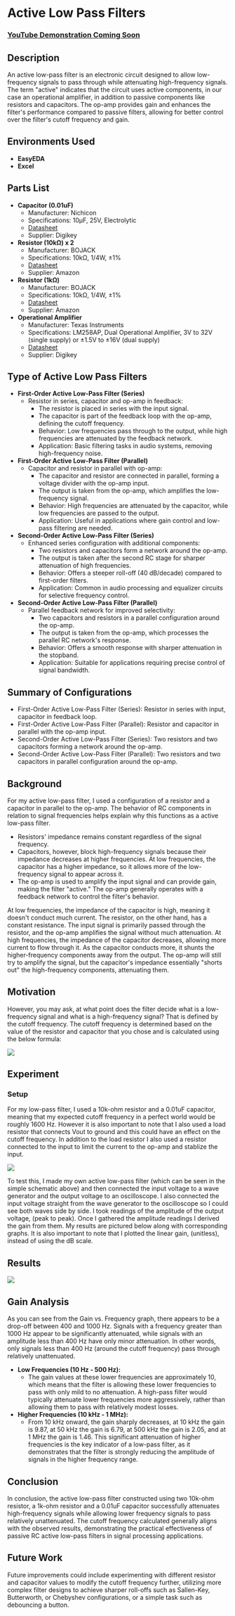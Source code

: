 <h1>Active Low Pass Filters</h1>

### [YouTube Demonstration Coming Soon](INSERTLINK)

<h2>Description</h2>
<p>An active low-pass filter is an electronic circuit designed to allow low-frequency signals to pass through while attenuating high-frequency signals. The term "active" indicates that the circuit uses active components, in our case an operational amplifier, in addition to passive components like resistors and capacitors. The op-amp provides gain and enhances the filter's performance compared to passive filters, allowing for better control over the filter's cutoff frequency and gain.</p>

<h2>Environments Used</h2>
<ul>
  <li><b>EasyEDA</b></li>
  <li><b>Excel</b></li>
</ul>

<h2>Parts List</h2>
<ul>
  <li><strong>Capacitor (0.01uF)</strong>
    <ul>
      <li>Manufacturer: Nichicon</li>
      <li>Specifications: 10µF, 25V, Electrolytic</li>
      <li><a href="https://www.digikey.com/en/products/detail/nichicon/UCS2G100MPD1TD/3768673">Datasheet</a></li>
      <li>Supplier: Digikey</li>
    </ul>
  </li>
  <li><strong>Resistor (10kΩ) x 2</strong>
    <ul>
      <li>Manufacturer: BOJACK</li>
      <li>Specifications: 10kΩ, 1/4W, ±1%</li>
      <li><a href="https://www.amazon.com/BOJACK-Values-Resistor-Resistors-Assortment/dp/B08FD1XVL6/ref" target="_blank">Datasheet</a></li>
      <li>Supplier: Amazon</li>
    </ul>
  </li>
  <li><strong>Resistor (1kΩ)</strong>
    <ul>
      <li>Manufacturer: BOJACK</li>
      <li>Specifications: 10kΩ, 1/4W, ±1%</li>
      <li><a href="https://www.amazon.com/BOJACK-Values-Resistor-Resistors-Assortment/dp/B08FD1XVL6/ref" target="_blank">Datasheet</a></li>
      <li>Supplier: Amazon</li>
    </ul>
  </li>
  <li><strong>Operational Amplifier</strong>
    <ul>
      <li>Manufacturer: Texas Instruments</li>
      <li>Specifications: LM258AP, Dual Operational Amplifier, 3V to 32V (single supply) or ±1.5V to ±16V (dual supply)</li>
      <li><a href="https://www.digikey.com/en/products/detail/texas-instruments/LM258AP/1510009" target="_blank">Datasheet</a></li>
      <li>Supplier: Digikey</li>
    </ul>
  </li>
</ul>

<h2>Type of Active Low Pass Filters</h2>
<ul>
  <li><strong>First-Order Active Low-Pass Filter (Series)</strong>
  <ul>
      <li>Resistor in series, capacitor and op-amp in feedback:
      <ul>
          <li>The resistor is placed in series with the input signal.</li>
          <li>The capacitor is part of the feedback loop with the op-amp, defining the cutoff frequency.</li>
          <li>Behavior: Low frequencies pass through to the output, while high frequencies are attenuated by the feedback network.</li>
          <li>Application: Basic filtering tasks in audio systems, removing high-frequency noise.</li>
      </ul>
      </li>
  </ul>
  </li>             
  <li><strong>First-Order Active Low-Pass Filter (Parallel)</strong>
  <ul>
      <li>Capacitor and resistor in parallel with op-amp:
      <ul>
          <li>The capacitor and resistor are connected in parallel, forming a voltage divider with the op-amp input.</li>
          <li>The output is taken from the op-amp, which amplifies the low-frequency signal.</li>
          <li>Behavior: High frequencies are attenuated by the capacitor, while low frequencies are passed to the output.</li>
          <li>Application: Useful in applications where gain control and low-pass filtering are needed.</li>
      </ul>
      </li>
  </ul>
  </li>
  <li><strong>Second-Order Active Low-Pass Filter (Series)</strong>
  <ul>
      <li>Enhanced series configuration with additional components:
      <ul>
          <li>Two resistors and capacitors form a network around the op-amp.</li>
          <li>The output is taken after the second RC stage for sharper attenuation of high frequencies.</li>
          <li>Behavior: Offers a steeper roll-off (40 dB/decade) compared to first-order filters.</li>
          <li>Application: Common in audio processing and equalizer circuits for selective frequency control.</li>
      </ul>
      </li>
  </ul>
  </li>
  <li><strong>Second-Order Active Low-Pass Filter (Parallel)</strong>
  <ul>
      <li>Parallel feedback network for improved selectivity:
      <ul>
          <li>Two capacitors and resistors in a parallel configuration around the op-amp.</li>
          <li>The output is taken from the op-amp, which processes the parallel RC network's response.</li>
          <li>Behavior: Offers a smooth response with sharper attenuation in the stopband.</li>
          <li>Application: Suitable for applications requiring precise control of signal bandwidth.</li>
      </ul>
      </li>
  </ul>
  </li>
</ul>

<h2>Summary of Configurations</h2>
<ul>
  <li>First-Order Active Low-Pass Filter (Series): Resistor in series with input, capacitor in feedback loop.</li>
  <li>First-Order Active Low-Pass Filter (Parallel): Resistor and capacitor in parallel with the op-amp input.</li>
  <li>Second-Order Active Low-Pass Filter (Series): Two resistors and two capacitors forming a network around the op-amp.</li>
  <li>Second-Order Active Low-Pass Filter (Parallel): Two resistors and two capacitors in  parallel configuration around the op-amp.</li>
</ul>

<h2>Background</h2>
<p>For my active low-pass filter, I used a configuration of a resistor and a capacitor in parallel to the op-amp. The behavior of RC components in relation to signal frequencies helps explain why this functions as a active low-pass filter.</p>
<ul>
  <li>Resistors' impedance remains constant regardless of the signal frequency.</li>
  <li>Capacitors, however, block high-frequency signals because their impedance decreases at higher frequencies. At low frequencies, the capacitor has a higher impedance, so it allows more of the low-frequency signal to appear across it.</li>
  <li>The op-amp is used to amplify the input signal and can provide gain, making the filter "active." The op-amp generally operates with a feedback network to control the filter's behavior.</li>
</ul>
<p>At low frequencies, the impedance of the capacitor is high, meaning it doesn't conduct much current. The resistor, on the other hand, has a constant resistance. The input signal is primarily passed through the resistor, and the op-amp amplifies the signal without much attenuation. At high frequencies, the impedance of the capacitor decreases, allowing more current to flow through it. As the capacitor conducts more, it shunts the higher-frequency components away from the output. The op-amp will still try to amplify the signal, but the capacitor's impedance essentially "shorts out" the high-frequency components, attenuating them.</p>

<h2>Motivation</h2>
<p>However, you may ask, at what point does the filter decide what is a low-frequency signal and what is a high-frequency signal? That is defined by the cutoff frequency. The cutoff frequency is determined based on the value of the resistor and capacitor that you chose and is calculated using the below formula:</p>
<img src="https://github.com/user-attachments/assets/51e86869-7400-42ba-883b-bc56991d7783"/>

<h2>Experiment</h2>
<h3>Setup</h3>
<p>For my low-pass filter, I used a 10k-ohm resistor and a 0.01uF capacitor, meaning that my expected cutoff frequency in a perfect world would be roughly 1600 Hz. However it is also important to note that I also used a load resistor that connects Vout to ground and this could have an effect on the cutoff frequency. In addition to the load resistor I also used a resistor connected to the input to limit the current to the op-amp and stablize the input.</p>
<img src="/Active_Low_Pass.png"/>
<p>To test this, I made my own active low-pass filter (which can be seen in the simple schematic above) and then connected the input voltage to a wave generator and the output voltage to an oscilloscope. I also connected the input voltage straight from the wave generator to the oscilloscope so I could see both waves side by side. I took readings of the amplitude of the output voltage, (peak to peak). Once I gathered the amplitude readings I derived the gain from them. My results are pictured below along with corresponding graphs. It is also important to note that I plotted the linear gain, (unitless), instead of using the dB scale.</p>

<h2>Results</h2>
<img src="/Active_Low_Pass_Findings.png"/>

<h2>Gain Analysis</h2>
<p>As you can see from the Gain vs. Frequency graph, there appears to be a drop-off between 400 and 1000 Hz. Signals with a frequency greater than 1000 Hz appear to be significantly attenuated, while signals with an amplitude less than 400 Hz have only minor attenuation. In other words, only signals less than 400 Hz (around the cutoff frequency) pass through relatively unattenuated.</p>
<ul>
  <li><strong>Low Frequencies (10 Hz - 500 Hz):</strong>
    <ul>
      <li>The gain values at these lower frequencies are approximately 10, which means that the filter is allowing these lower frequencies to pass with only mild to no attenuation. A high-pass filter would typically attenuate lower frequencies more aggressively, rather than allowing them to pass with relatively modest losses.</li>
    </ul>
  </li>
  <li><strong>Higher Frequencies (10 kHz - 1 MHz):</strong>
    <ul>
      <li>From 10 kHz onward, the gain sharply decreases, at 10 kHz the gain is 9.87, at 50 kHz the gain is 6.79, at 500 kHz the gain is 2.05, and at 1 MHz the gain is 1.46. This significant attenuation of higher frequencies is the key indicator of a low-pass filter, as it demonstrates that the filter is strongly reducing the amplitude of signals in the higher frequency range.</li>
    </ul>
  </li>
</ul>

<h2>Conclusion</h2>
<p>In conclusion, the active low-pass filter constructed using two 10k-ohm resistor, a 1k-ohm resistor and a 0.01uF capacitor successfully attenuates high-frequency signals while allowing lower frequency signals to pass relatively unattenuated. The cutoff frequency calculated generally aligns with the observed results, demonstrating the practical effectiveness of passive RC active low-pass filters in signal processing applications.</p>

<h2>Future Work</h2>
<p>Future improvements could include experimenting with different resistor and capacitor values to modify the cutoff frequency further, utilizing more complex filter designs to achieve sharper roll-offs such as Sallen-Key, Butterworth, or Chebyshev configurations, or a simple task such as debouncing a button.</p>
